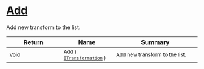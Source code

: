 # [Add](./ParallelTransformPipeline-100663504.md)

Add new transform to the list.

| Return | Name | Summary | 
| --- | --- | --- | 
| <sub>[Void](https://docs.microsoft.com/en-us/dotnet/api/System.Void)</sub><img width=200/>| <sub>[Add](./ParallelTransformPipeline-100663504.md) ( [`ITransformation`](./../../ITransformation.md) )</sub>| <sub>Add new transform to the list.</sub><img width=200/>| <br>


